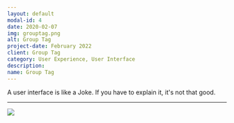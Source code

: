 ```yaml
---
layout: default
modal-id: 4
date: 2020-02-07
img: grouptag.png
alt: Group Tag
project-date: February 2022
client: Group Tag
category: User Experience, User Interface
description:
name: Group Tag
---
```


A user interface is like a Joke. If you have to explain it, it's not that good.

---

<img src="./img/Shared/wip.png" class="img-responsive img-centered" loading="lazy">
